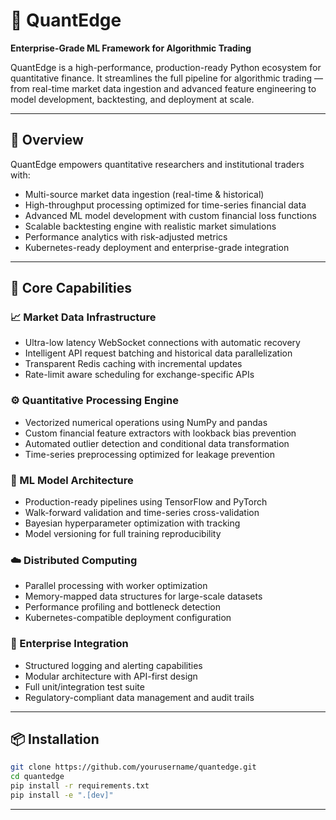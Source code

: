 # 🧠 QuantEdge

**Enterprise-Grade ML Framework for Algorithmic Trading**

QuantEdge is a high-performance, production-ready Python ecosystem for quantitative finance. It streamlines the full pipeline for algorithmic trading — from real-time market data ingestion and advanced feature engineering to model development, backtesting, and deployment at scale.

---

## 🚀 Overview

QuantEdge empowers quantitative researchers and institutional traders with:

- Multi-source market data ingestion (real-time & historical)
- High-throughput processing optimized for time-series financial data
- Advanced ML model development with custom financial loss functions
- Scalable backtesting engine with realistic market simulations
- Performance analytics with risk-adjusted metrics
- Kubernetes-ready deployment and enterprise-grade integration

---

## 🔧 Core Capabilities

### 📈 Market Data Infrastructure
- Ultra-low latency WebSocket connections with automatic recovery
- Intelligent API request batching and historical data parallelization
- Transparent Redis caching with incremental updates
- Rate-limit aware scheduling for exchange-specific APIs

### ⚙️ Quantitative Processing Engine
- Vectorized numerical operations using NumPy and pandas
- Custom financial feature extractors with lookback bias prevention
- Automated outlier detection and conditional data transformation
- Time-series preprocessing optimized for leakage prevention

### 🤖 ML Model Architecture
- Production-ready pipelines using TensorFlow and PyTorch
- Walk-forward validation and time-series cross-validation
- Bayesian hyperparameter optimization with tracking
- Model versioning for full training reproducibility

### ☁️ Distributed Computing
- Parallel processing with worker optimization
- Memory-mapped data structures for large-scale datasets
- Performance profiling and bottleneck detection
- Kubernetes-compatible deployment configuration

### 🧩 Enterprise Integration
- Structured logging and alerting capabilities
- Modular architecture with API-first design
- Full unit/integration test suite
- Regulatory-compliant data management and audit trails

---

## 📦 Installation

```bash
git clone https://github.com/yourusername/quantedge.git
cd quantedge
pip install -r requirements.txt
pip install -e ".[dev]"
```

---
